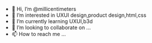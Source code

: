 - 👋 Hi, I’m @millicentimeters
- 👀 I’m interested in UXUI design,product design,html,css
- 🌱 I’m currently learning UXUI,b3d
- 💞️ I’m looking to collaborate on ...
- 📫 How to reach me ...

<!---
millicentimeters/millicentimeters is a ✨ special ✨ repository because its `README.md` (this file) appears on your GitHub profile.
You can click the Preview link to take a look at your changes.
--->
